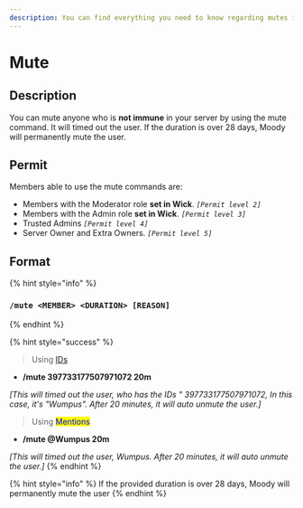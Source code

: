 ```yaml
---
description: You can find everything you need to know regarding mutes in this page!
---
```


# Mute

## Description

You can mute anyone who is **not immune** in your server by using the mute command. It will timed out the user. If the duration is over 28 days, Moody will permanently mute the user.

## Permit

Members able to use the mute commands are:

* Members with the Moderator role **set in Wick**. _`[Permit level 2]`_
* Members with the Admin role **set in Wick**. _`[Permit level 3]`_
* Trusted Admins _`[Permit level 4]`_
* Server Owner and Extra Owners. _`[Permit level 5]`_

## Format

{% hint style="info" %}
### `/mute <MEMBER> <DURATION> [REASON]`
{% endhint %}

{% hint style="success" %}
> Using [IDs](https://support.discord.com/hc/en-us/articles/206346498-Where-can-I-find-my-User-Server-Message-ID-)

* **/mute 397733177507971072 20m**

_\[This will timed out the user, who has the IDs " 397733177507971072, In this case, it's "Wumpus". After 20 minutes, it will auto unmute the user.]_

> Using <mark style="color:blue;">Mentions</mark>

* **/mute @Wumpus 20m**

_\[This will timed out the user, Wumpus. After 20 minutes, it will auto unmute the user.]_
{% endhint %}

{% hint style="info" %}
If the provided duration is over 28 days, Moody will permanently mute the user&#x20;
{% endhint %}
